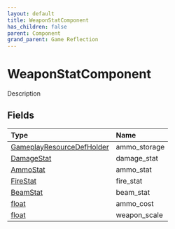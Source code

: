 ```yaml
---
layout: default
title: WeaponStatComponent
has_children: false
parent: Component
grand_parent: Game Reflection
---
```

# WeaponStatComponent
Description 

## Fields

| Type | Name |
|:----------|:--------------|
| [GameplayResourceDefHolder](/riftbreaker-wiki/docs/game-reflection/components/gameplay_resource_def_holder/) | ammo_storage |
| [DamageStat](/riftbreaker-wiki/docs/game-reflection/classes/damage_stat/) | damage_stat |
| [AmmoStat](/riftbreaker-wiki/docs/game-reflection/classes/ammo_stat/) | ammo_stat |
| [FireStat](/riftbreaker-wiki/docs/game-reflection/classes/fire_stat/) | fire_stat |
| [BeamStat](/riftbreaker-wiki/docs/game-reflection/classes/beam_stat/) | beam_stat |
| [float](/riftbreaker-wiki/docs/game-reflection/components/float/) | ammo_cost |
| [float](/riftbreaker-wiki/docs/game-reflection/components/float/) | weapon_scale |

